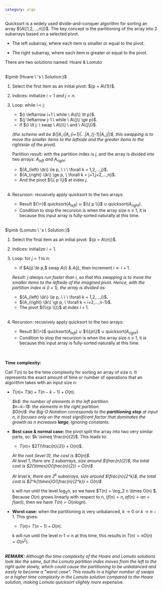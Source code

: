 ```yaml
---
category: algo
---
```


Quicksort is a widely used divide-and-conquer algorithm for sorting an array ${A\[1,2,...,n\]}$. The key concept is the partitioning of the array into 2 subarrays based on a selected pivot.

- The left subarray, where each item is smaller or equal to the pivot.

- The right subarray, where each item is greater or equal to the pivot.

There are two solutions named: Hoare & Lomuto

<br>
$\pmb {Hoare \ 's \ Solution:}$

1. Select the first item as an initial pivot: ${p = A\(1)}$.

2. Indices: initialize ${i = 1 \ and \ j = n}$.

3. Loop: while i $\lt$ j:
    - ${i \leftarrow i+1 \ while \ A\(i\) \lt p}$.
    - ${j \leftarrow j-1 \ while \ A\(j\) \ge p}$.
    - if ${i \lt j: \ swap \ A\(i\) \ and \ A\(j\)}$.<br>
    
    <p><i>(the scheme will be ${|A_i|A_{i+1}|...|A_{j-1}|A_j|}$, this swapping is to move the smaller items to the leftside and the greater items to the rightside of the pivot).</i></p>
    

    Partition result: with the partition index is $j$, and the array is divided into two arrays: ${A_{left} \ and \ A_{right}}$: 
    - ${A_{left} \(k\) \le p, \ \ \ \forall k = 1,2,...,j}$.
    - ${A_{right} \(k\) \ge p, \ \forall k = j+1,j+2,...,n}$.
    - And the pivot $\\{ p \\}$ at index $j$.<br><br>
5. Recursion: recusively apply quicksort to the two arrays:
    - Result ${\=}$ quicksort($A_{left}$) $\cup$ $\\{ p \\}$ $\cup$ quicksort($A_{right}$).
    - Condition to stop the recursion is when the array size n ${\le}$ 1, it is because this input array is fully-sorted naturally at this time.

<br>
$\pmb {Lomuto \ 's \ Solution:}$

1. Select the final item as an initial pivot: ${p = A\(n)}$.

2. Indices: initialize ${i = 1}$.

3. Loop: for $j=1$ to $n$:
    - if $A(j) \le p,\$ swap $A(i)$ & $A(j)$, then increment $i \leftarrow i+1$.
    
    <i>Result: j always run faster than i, so that this swapping is to move the smaller items to the leftside of the imagined pivot. Hence, with the partition index is $(i+1)$, the array is divided as:</i>
    - ${A_{left} \(k\) \le p, \ \ \ \forall k = 1,2,...,i}$.
    - ${A_{right} \(k\) \gt p, \ \forall k = i+2,...,n-1}$.
    - The pivot ${\\{p \\}}$ at index $i+1$.<br><br>
5. Recursion: recusively apply quicksort to the two arrays:
    - Result ${\=}$ quicksort($A_{left}$) $\cup$ $\\{p\\}$ $\cup$ quicksort($A_{right}$).
    - Condition to stop the recursion is when the array size n ${\le}$ 1, it is because this input array is fully-sorted naturally at this time.

<br><br>
$\pmb {Time \ complexity:}$<br>

Call $T(n)$ to be the time complexity for sorting an array of size n. It represents the exact amount of time or number of operations that an algorithm takes with an input size n:<br>

- $T(n) =$ $T(k) + T(n-k-1) + O(n)$.
    <p><i>$k$: the number of elements in the left partition.
    <br>$n−k−1$: the elements in the right partition.
    <br>$O(n)$: the Big-O Notation corresponds to the <b>partitioning step</b> at input n, it focuses only on the most significant factor that dominates the growth as n increases <b>large</b>, ignoring constants.</i></p>

- <b>Best case & normal case:</b> the pivot split the array into two very similar parts, so: $k \simeq \frac{n}{2}$. This leads to:
    - $T(n) =$ $2T(\frac{n}{2}) + O(n)$.<br>
    <p><i>At the root (level 0), the cost is $O(n)$.<br>
    At level 1, there are 2 subarrays, size around $\frac{n}{2}$, the total cost is $2{\times}O(\frac{n}{2}) = O(n)$<br>
    
    At level k, there are $2^k$ subarrays, size around $\frac{n}{2^k}$, the total cost is $2^k{\times}O(\frac{n}{2^k}) = O(n)$</i></p>
    
    k will run until the level $\log_2 n$, so we have $T(n) = \log_2 n \times O(n) $.<br>
    Because $O(n)$ grows linearly with respect to n, $(f(n) = n, af(n) = an = f(an))$, then we have $T(n) = O(nlogn)$.<br>
  
- <b>Worst case:</b> when the partitioning is very unbalanced, $k \rightarrow 0$ or $k \rightarrow n-1$. This gives:
    - $T(n) =$ $T(n-1) + O(n)$.<br>
    
    k will run until the level n-1 $\simeq$ n at this time, this results in $T(n) = nO(n) = O(n^2)$.<br><br>

<i><b>REMARK:</b> Although the time complexity of the Hoare and Lomuto solutions look like the same, but the Lomuto partition index moves from the left to the right quite slowly, which could cause the partitioning to be unbalanced and easily to become a "worst case". This results in a higher number of swaps or a higher time complexity in the Lomuto solution compared to the Hoare solution, making Lomuto quicksort slightly more expensive.</i>
